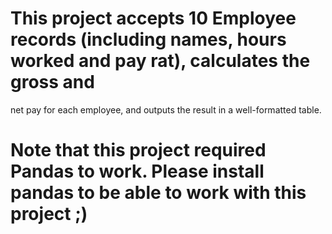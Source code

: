 # This project accepts 10 Employee records (including names, hours worked and pay rat), calculates the gross and 
net pay for each employee, and outputs the result in a well-formatted table.

# Note that this project required Pandas to work. Please install pandas to be able to work with this project ;)
